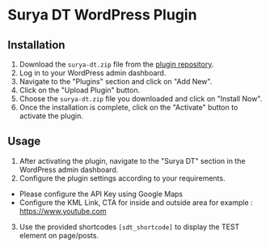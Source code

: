 # Surya DT WordPress Plugin

## Installation

1. Download the `surya-dt.zip` file from the [plugin repository](https://example.com/plugins/surya-dt).
2. Log in to your WordPress admin dashboard.
3. Navigate to the "Plugins" section and click on "Add New".
4. Click on the "Upload Plugin" button.
5. Choose the `surya-dt.zip` file you downloaded and click on "Install Now".
6. Once the installation is complete, click on the "Activate" button to activate the plugin.

## Usage

1. After activating the plugin, navigate to the "Surya DT" section in the WordPress admin dashboard.
2. Configure the plugin settings according to your requirements.

- Please configure the API Key using Google Maps
- Configure the KML Link, CTA for inside and outside area for example : https://www.youtube.com

3. Use the provided shortcodes `[sdt_shortcode]` to display the TEST element on page/posts.

